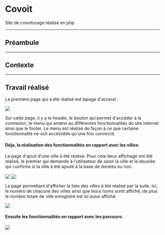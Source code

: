 # Covoit
Site de covoiturage réalisé en php

***
## Préambule


***
## Contexte


***
## Travail réalisé
La première page qui a été réalisé est lapage d'acceuil : 

<img align="center" src="https://github.com/manon-deleest/Vrac/blob/master/Acceuil.PNG">

Sur cette page, il y a le header, le bouton qui permet d'accéder à la connexion, le menu qui amène au différentes fonctionnalités du site internet ainsi que le footer. Le menu est réalisé de façon à ce que certaine fonctionnalité ne soit accéssible qu'une fois connecté. 

#### Déja, la réalisation des fonctionnalités en rapport avec les villes: 

La page d'ajout d'une ville à été réalisé. Pour cela deux affichage ont été réalisé, le premier qui demande à l'utilisateur de saisir la ville et le deuxièe qui confirme si la ville à été ajouté à la base de donées ou non. 

<img align="center" src="https://github.com/manon-deleest/Vrac/blob/master/AjouterVille.PNG">

<img align="center" src="https://github.com/manon-deleest/Vrac/blob/master/Validation%20Ajouter%20ville.PNG">

La page permettant d'afficher la liste des villes à été réalisé par la suite. Ici, le numéro de chacune des villes ainsi que leurs noms sontt affiché, de plus le nombre totale de ville enregistré est lui aussi affiché. 

<img align="center" src="https://github.com/manon-deleest/Vrac/blob/master/ListerVille.PNG">

#### Ensuite les fonctionnalités en rapport avec les parcours: 

<img align="center" src="https://github.com/manon-deleest/Vrac/blob/master/AjouterParcour.PNG">







